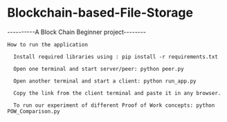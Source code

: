 # Blockchain-based-File-Storage
----------A Block Chain Beginner project--------
   
    How to run the application
    
      Install required libraries using : pip install -r requirements.txt
      
      Open one terminal and start server/peer: python peer.py
      
      Open another terminal and start a client: python run_app.py
      
      Copy the link from the client terminal and paste it in any browser.
      
      To run our experiment of different Proof of Work concepts: python POW_Comparison.py
